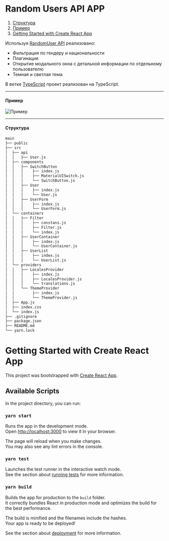 # Random Users API APP

1. [Структура](#Structure)
1. [Пример](#Example)
1. [Getting Started with Create React App](#class)

Используя [RandomUser API](https://randomuser.me/documentation) реализовано:

- Фильтрация по гендеру и национальности
- Плагинация
- Открытие модального окна с детальной информации по отдельному пользователю
- Темная и светлая тема

В ветке [TypeScript](https://github.com/Jannik666/Random-User-API/tree/TypeScript) проект реализован на TypeScript.

---

#### <a name="Example"></a> Пример

![Пример](./random-users.gif)

---

#### <a name="Structure"></a> Структура

```q
main
├── public
├── src
│  ├── api
│  │   ├── User.js
│  ├── components
│  │   ├── SwitchButton
│  │   │    ├── index.js
│  │   │    ├── MaterialUISwitch.js
│  │   │    └── SwitchButton.js
│  │   ├── User
│  │   │    ├── index.js
│  │   │    └── User.js
│  │   ├── UserForm
│  │   │    ├── index.js
│  │   │    └── UserForm.js
│  └── containers
│  │   ├── Filter
│  │   │    ├── constans.js
│  │   │    ├── Filter.js
│  │   │    └── index.js
│  │   ├── UserContainer
│  │   │    ├── index.js
│  │   │    └── UserContainer.js
│  │   ├── UserList
│  │   │    ├── index.js
│  │   │    └── UserList.js
│  └── providers
│  │   ├── LocalesProvider
│  │   │    ├── index.js
│  │   │    ├── LocalesProvider.js
│  │   │    └── translations.js
│  │   └── ThemeProvider
│  │        ├── index.js
│  │        └── ThemeProvider.js
│  ├── App.js
│  ├── index.css
│  └── index.js
├── .gitignore
├── package.json
├── README.md
└── yarn.lock

```

# <a name="class"></a> Getting Started with Create React App

This project was bootstrapped with [Create React App](https://github.com/facebook/create-react-app).

## Available Scripts

In the project directory, you can run:

### `yarn start`

Runs the app in the development mode.\
Open [http://localhost:3000](http://localhost:3000) to view it in your browser.

The page will reload when you make changes.\
You may also see any lint errors in the console.

### `yarn test`

Launches the test runner in the interactive watch mode.\
See the section about [running tests](https://facebook.github.io/create-react-app/docs/running-tests) for more information.

### `yarn build`

Builds the app for production to the `build` folder.\
It correctly bundles React in production mode and optimizes the build for the best performance.

The build is minified and the filenames include the hashes.\
Your app is ready to be deployed!

See the section about [deployment](https://facebook.github.io/create-react-app/docs/deployment) for more information.
